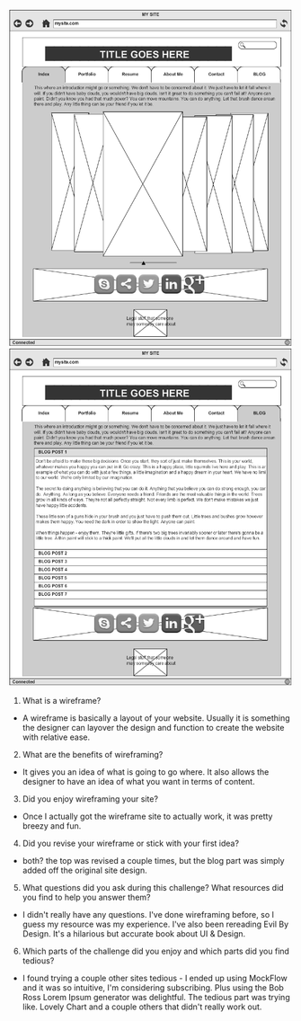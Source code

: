 ![Wireframe](imgs/wireframe-index.png "Wireframe of index")
![Wireframe of Blog](imgs/wireframe-blog-index.png "Wireframe of blog section")

1. What is a wireframe?
  + A wireframe is basically a layout of your website. Usually it is something the designer can layover the design and function to create the website with relative ease.
2. What are the benefits of wireframing?
  + It gives you an idea of what is going to go where. It also allows the designer to have an idea of what you want in terms of content.
3. Did you enjoy wireframing your site?
  + Once I actually got the wireframe site to actually work, it was pretty breezy and fun.
4. Did you revise your wireframe or stick with your first idea?
  + both? the top was revised a couple times, but the blog part was simply added off the original site design.
5. What questions did you ask during this challenge? What resources did you find to help you answer them?
  + I didn't really have any questions. I've done wireframing before, so I guess my resource was my experience. I've also been rereading Evil By Design. It's a hilarious but accurate book about UI & Design.
6. Which parts of the challenge did you enjoy and which parts did you find tedious?
  + I found trying a couple other sites tedious - I ended up using MockFlow and it was so intuitive, I'm considering subscribing. Plus using the Bob Ross Lorem Ipsum generator was delightful. The tedious part was trying like. Lovely Chart and a couple others that didn't really work out.
